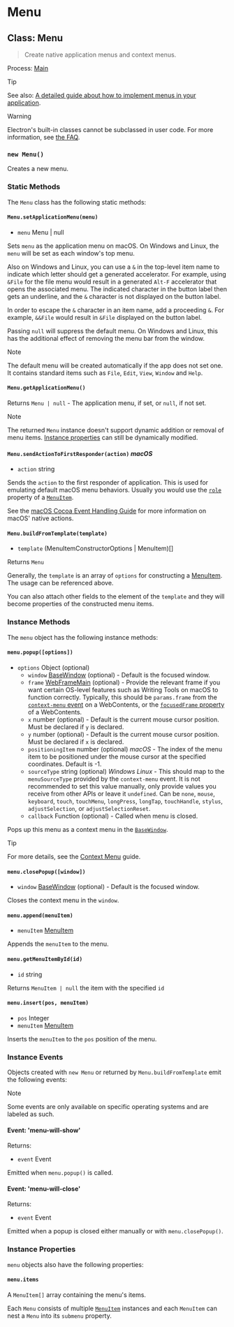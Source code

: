 # Menu

## Class: Menu

> Create native application menus and context menus.

Process: [Main](../glossary.md#main-process)

> [!TIP]
> See also: [A detailed guide about how to implement menus in your application](../tutorial/menus.md).

> [!WARNING]
> Electron's built-in classes cannot be subclassed in user code.
> For more information, see [the FAQ](../faq.md#class-inheritance-does-not-work-with-electron-built-in-modules).

### `new Menu()`

Creates a new menu.

### Static Methods

The `Menu` class has the following static methods:

#### `Menu.setApplicationMenu(menu)`

- `menu` Menu | null

Sets `menu` as the application menu on macOS. On Windows and Linux, the
`menu` will be set as each window's top menu.

Also on Windows and Linux, you can use a `&` in the top-level item name to
indicate which letter should get a generated accelerator. For example, using
`&File` for the file menu would result in a generated `Alt-F` accelerator that
opens the associated menu. The indicated character in the button label then gets an
underline, and the `&` character is not displayed on the button label.

In order to escape the `&` character in an item name, add a proceeding `&`. For example, `&&File` would result in `&File` displayed on the button label.

Passing `null` will suppress the default menu. On Windows and Linux,
this has the additional effect of removing the menu bar from the window.

> [!NOTE]
> The default menu will be created automatically if the app does not set one.
> It contains standard items such as `File`, `Edit`, `View`, `Window` and `Help`.

#### `Menu.getApplicationMenu()`

Returns `Menu | null` - The application menu, if set, or `null`, if not set.

> [!NOTE]
> The returned `Menu` instance doesn't support dynamic addition or
> removal of menu items. [Instance properties](#instance-properties) can still
> be dynamically modified.

#### `Menu.sendActionToFirstResponder(action)` _macOS_

- `action` string

Sends the `action` to the first responder of application. This is used for
emulating default macOS menu behaviors. Usually you would use the
[`role`](../tutorial/menus.md#roles) property of a [`MenuItem`](menu-item.md).

See the [macOS Cocoa Event Handling Guide](https://developer.apple.com/library/mac/documentation/Cocoa/Conceptual/EventOverview/EventArchitecture/EventArchitecture.html#//apple_ref/doc/uid/10000060i-CH3-SW7)
for more information on macOS' native actions.

#### `Menu.buildFromTemplate(template)`

- `template` (MenuItemConstructorOptions | MenuItem)[]

Returns `Menu`

Generally, the `template` is an array of `options` for constructing a
[MenuItem](menu-item.md). The usage can be referenced above.

You can also attach other fields to the element of the `template` and they will become properties of the constructed menu items.

### Instance Methods

The `menu` object has the following instance methods:

#### `menu.popup([options])`

- `options` Object (optional)
  - `window` [BaseWindow](base-window.md) (optional) - Default is the focused window.
  - `frame` [WebFrameMain](web-frame-main.md) (optional) - Provide the relevant frame
    if you want certain OS-level features such as Writing Tools on macOS to function correctly. Typically, this should be `params.frame` from the [`context-menu` event](web-contents.md#event-context-menu) on a WebContents, or the [`focusedFrame` property](web-contents.md#contentsfocusedframe-readonly) of a WebContents.
  - `x` number (optional) - Default is the current mouse cursor position.
    Must be declared if `y` is declared.
  - `y` number (optional) - Default is the current mouse cursor position.
    Must be declared if `x` is declared.
  - `positioningItem` number (optional) _macOS_ - The index of the menu item to
    be positioned under the mouse cursor at the specified coordinates. Default
    is -1.
  - `sourceType` string (optional) _Windows_ _Linux_ - This should map to the `menuSourceType`
    provided by the `context-menu` event. It is not recommended to set this value manually,
    only provide values you receive from other APIs or leave it `undefined`.
    Can be `none`, `mouse`, `keyboard`, `touch`, `touchMenu`, `longPress`, `longTap`, `touchHandle`, `stylus`, `adjustSelection`, or `adjustSelectionReset`.
  - `callback` Function (optional) - Called when menu is closed.

Pops up this menu as a context menu in the [`BaseWindow`](base-window.md).

> [!TIP]
> For more details, see the [Context Menu](../tutorial/context-menu.md) guide.

#### `menu.closePopup([window])`

- `window` [BaseWindow](base-window.md) (optional) - Default is the focused window.

Closes the context menu in the `window`.

#### `menu.append(menuItem)`

- `menuItem` [MenuItem](menu-item.md)

Appends the `menuItem` to the menu.

#### `menu.getMenuItemById(id)`

- `id` string

Returns `MenuItem | null` the item with the specified `id`

#### `menu.insert(pos, menuItem)`

- `pos` Integer
- `menuItem` [MenuItem](menu-item.md)

Inserts the `menuItem` to the `pos` position of the menu.

### Instance Events

Objects created with `new Menu` or returned by `Menu.buildFromTemplate` emit the following events:

> [!NOTE]
> Some events are only available on specific operating systems and are
> labeled as such.

#### Event: 'menu-will-show'

Returns:

- `event` Event

Emitted when `menu.popup()` is called.

#### Event: 'menu-will-close'

Returns:

- `event` Event

Emitted when a popup is closed either manually or with `menu.closePopup()`.

### Instance Properties

`menu` objects also have the following properties:

#### `menu.items`

A `MenuItem[]` array containing the menu's items.

Each `Menu` consists of multiple [`MenuItem`](menu-item.md) instances and each `MenuItem`
can nest a `Menu` into its `submenu` property.
